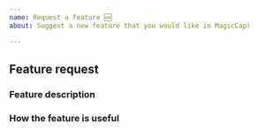 ```yaml
---
name: Request a feature 🆕
about: Suggest a new feature that you would like in MagicCap!

---
```


<!-- Fill out the template. Don't write inside the arrows as they will be hidden
when you post your issue.

Not sure if your feature fits as part of MagicCap? Feel free to ask on our
Discord server: https://discord.gg/gz52jPR

If you have a feature suggestion for MagicCap, read through the following steps:

1.  Fill out the template.
      This will help us understand what you're requesting and why you want us
      to add it.

2.  Keep it simple.
      Make sure it's easy to understand what you're requesting. A good way is
      to keep it to one request per GitHub issue, as we can then easily track
      feature requests.

3.  Check whether it has already been asked or added.
      You can search the GitHub issues to see if your feature has already been
      requested at https://github.com/MagicCap/MagicCap/issues.

4.  Ask yourself: "Does this idea/feature belong in MagicCap?"
      Whilst we'd love to be able to add every feature that every user wants,
      we want to keep the app as small and as fast as possible by limiting how
      much code we have. Make sure the feature you are requesting is something
      that others will benefit from, not just you.

5.  Delete this line and all above lines before posting your issue! -->

## Feature request

### Feature description
<!-- What feature are you suggesting? -->

### How the feature is useful
<!-- How is the feature useful to MagicCap users? -->
